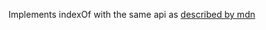 Implements indexOf with the same api as [described by
mdn](https://developer.mozilla.org/en-US/docs/Web/JavaScript/Reference/Global_Objects/Array/indexOf)
